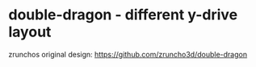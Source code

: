 # double-dragon - different y-drive layout

zrunchos original design: https://github.com/zruncho3d/double-dragon
